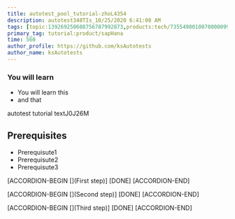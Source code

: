 ```yaml
---
title: autotest_pool_tutorial-zhoL4354
description: autotest348TIs_10/25/2020 6:41:08 AM
tags: [topic:139269250608756787992873,products:tech/73554900100700000996,tutorial:experience/advanced]
primary_tag: tutorial:product/sapHana
time: 560
author_profile: https://github.com/ksAutotests
author_name: ksAutotests
---
```

### You will learn
- You will learn this
- and that

autotest tutorial textJ0J26M

## Prerequisites
- Prerequisute1
- Prerequisute2
- Prerequisute3

[ACCORDION-BEGIN [](First step)]
[DONE]
[ACCORDION-END]

[ACCORDION-BEGIN [](Second step)]
[DONE]
[ACCORDION-END]

[ACCORDION-BEGIN [](Third step)]
[DONE]
[ACCORDION-END]

